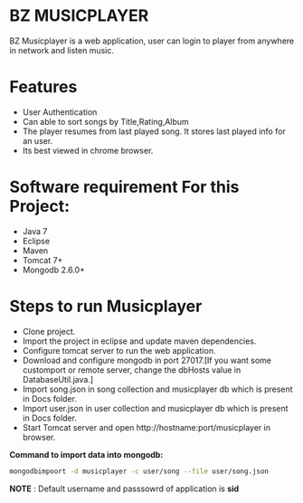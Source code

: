 # BZ MUSICPLAYER
BZ Musicplayer is a web application, user can login to player from anywhere in network and listen music.

# Features
* User Authentication
* Can able to sort songs by Title,Rating,Album
* The player resumes from last played song. It stores last played  info for an user.
* Its best viewed in chrome browser.

# Software requirement For this Project:
 - Java 7
 - Eclipse
 - Maven
 - Tomcat 7+
 - Mongodb 2.6.0+


# Steps to run Musicplayer


  - Clone project.
  - Import the project in eclipse and update maven dependencies.
  - Configure tomcat server to run the web application.
  - Download and configure mongodb in port 27017.[If you want some customport or remote server, change the dbHosts value in DatabaseUtil.java.]
  - Import song.json in song collection and musicplayer db which is present in Docs folder.
  - Import user.json in user collection and musicplayer db which is present in Docs folder.
  - Start Tomcat server and open http://hostname:port/musicplayer  in browser.
    
  **Command to import data into mongodb:**
```sh
mongodbimpoort -d musicplayer -c user/song --file user/song.json
```


**NOTE** : Default username and passsowrd of application is **sid**
